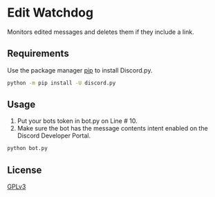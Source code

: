 # Edit Watchdog

Monitors edited messages and deletes them if they include a link. 

## Requirements

Use the package manager [pip](https://pip.pypa.io/en/stable/) to install Discord.py.

```bash
python -m pip install -U discord.py
```

## Usage
1. Put your bots token in bot.py on Line # 10.
2. Make sure the bot has the message contents intent enabled on the Discord Developer Portal.
```bash
python bot.py
```
## License
[GPLv3](https://choosealicense.com/licenses/gpl-3.0/)
